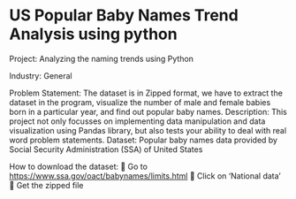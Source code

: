 # US Popular Baby Names Trend Analysis using python

Project: Analyzing the naming trends using Python

Industry: General 

Problem Statement: 
The dataset is in Zipped format, we have to extract the dataset in the program, visualize the number of 
male and female babies born in a particular year, and find out popular baby names. 
Description: This project not only focusses on implementing data manipulation and data visualization 
using Pandas library, but also tests your ability to deal with real word problem statements. 
Dataset: Popular baby names data provided by Social Security Administration (SSA) of United States 

How to download the dataset: 
 Go to https://www.ssa.gov/oact/babynames/limits.html
 Click on ‘National data’
 Get the zipped file
